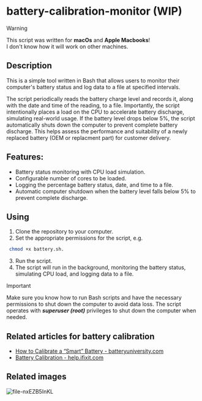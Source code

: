 # battery-calibration-monitor (WIP)

> [!WARNING]
> This script was written for **macOs** and **Apple Macbooks**! <br />
> I don't know how it will work on other machines.

## Description
This is a simple tool written in Bash that allows users to monitor their computer's battery status and log data to a file at specified intervals. 

The script periodically reads the battery charge level and records it, along with the date and time of the reading, to a file. 
Importantly, the script intentionally places a load on the CPU to accelerate battery discharge, simulating real-world usage. If the battery level drops below 5%, the script automatically shuts down the computer to prevent complete battery discharge.
This helps assess the performance and suitability of a newly replaced battery (OEM or replacment part) for customer delivery.


## Features:
- Battery status monitoring with CPU load simulation.
- Configurable number of cores to be loaded.
- Logging the percentage battery status, date, and time to a file.
- Automatic computer shutdown when the battery level falls below 5% to prevent complete discharge.

## Using

1. Clone the repository to your computer.
2. Set the appropriate permissions for the script, e.g.
```bash
 chmod +x battery.sh.
```
3. Run the script.
4. The script will run in the background, monitoring the battery status, simulating CPU load, and logging data to a file.



> [!IMPORTANT]
> Make sure you know how to run Bash scripts and have the necessary permissions to shut down the computer to avoid data loss. The script operates with ***superuser (root)*** privileges to shut down the computer when needed.

## Related articles for battery calibration

- [How to Calibrate a “Smart” Battery - batteryuniversity.com](https://batteryuniversity.com/article/bu-603-how-to-calibrate-a-smart-battery)
- [Battery Calibration - help.ifixit.com](https://help.ifixit.com/article/265-battery-calibration)


## Related images
![file-nxEZB5InKL](https://user-images.githubusercontent.com/43620534/151634671-e7ba6388-dc0b-4ce9-9dc2-817a43e95d2c.jpg)

